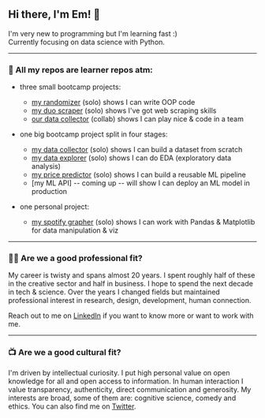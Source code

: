 ## Hi there, I'm Em! 👋

I'm very new to programming but I'm learning fast :) \
Currently focusing on data science with Python.

---

### 🚧 All my repos are learner repos atm:

- three small bootcamp projects:
  - [my randomizer](https://github.com/emsuru/openspace-organizer) (solo) shows I can write OOP code
  - [my duo scraper](https://github.com/emsuru/duo-scraper) (solo) shows I've got web scraping skills
  - [our data collector](https://github.com/karelrduran/Immo-Data-Collection.git) (collab) shows I can play nice & code in a team
 
- one big bootcamp project split in four stages:
  - [my data collector](https://github.com/emsuru/charlie-01-data-collection) (solo) shows I can build a dataset from scratch
  - [my data explorer](https://github.com/emsuru/charlie-02-data-analysis) (solo) shows I can do EDA (exploratory data analysis)
  - [my price predictor](https://github.com/emsuru/charlie-03-ML-model-development) (solo) shows I can build a reusable ML pipeline
  - [my ML API] -- coming up -- will show I can deploy an ML model in production
    
- one personal project:
  - [my spotify grapher](https://github.com/emsuru/spotify-grapher) (solo) shows I can work with Pandas & Matplotlib for data manipulation & viz

---

### 👩‍💻 Are we **a good professional fit**? 

My career is twisty and spans almost 20 years. I spent roughly half of these in the creative sector and half in business. I hope to spend the next decade in tech & science. Over the years I changed fields but maintained professional interest in research, design, development, human connection.

Reach out to me on [LinkedIn](https://www.linkedin.com/in/mirunasuru/) if you want to know more or want to work with me.  

---

### 📺 Are we **a good cultural fit**? 

I'm driven by intellectual curiosity. I put high personal value on open knowledge for all and open access to information. In human interaction I value transparency, authenticity, direct communication and generosity. My interests are broad, some of them are: cognitive science, comedy and ethics. You can also find me on [Twitter](https://twitter.com/em_suru).

<!--
**emsuru/emsuru** is a ✨ _special_ ✨ repository because its `README.md` (this file) appears on your GitHub profile.

Here are some ideas to get you started:

- 🔭 I’m currently working on ...
- 🌱 I’m currently learning ...
- 👯 I’m looking to collaborate on ...
- 🤔 I’m looking for help with ...
- 💬 Ask me about ...
- 📫 How to reach me: ...
- 😄 Pronouns: ...
- ⚡ Fun fact: ...
-->
